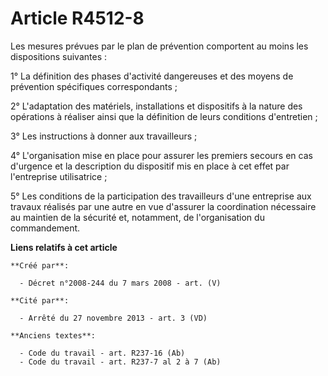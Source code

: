 # Article R4512-8

Les mesures prévues par le plan de prévention comportent au moins les dispositions suivantes :

1° La définition des phases d'activité dangereuses et des moyens de prévention spécifiques correspondants ;

2° L'adaptation des matériels, installations et dispositifs à la nature des opérations à réaliser ainsi que la définition de
leurs conditions d'entretien ;

3° Les instructions à donner aux travailleurs ;

4° L'organisation mise en place pour assurer les premiers secours en cas d'urgence et la description du dispositif mis en
place à cet effet par l'entreprise utilisatrice ;

5° Les conditions de la participation des travailleurs d'une entreprise aux travaux réalisés par une autre en vue d'assurer
la coordination nécessaire au maintien de la sécurité et, notamment, de l'organisation du commandement.

**Liens relatifs à cet article**

	**Créé par**:

	  - Décret n°2008-244 du 7 mars 2008 - art. (V)

	**Cité par**:

	  - Arrêté du 27 novembre 2013 - art. 3 (VD)

	**Anciens textes**:

	  - Code du travail - art. R237-16 (Ab)
	  - Code du travail - art. R237-7 al 2 à 7 (Ab)
